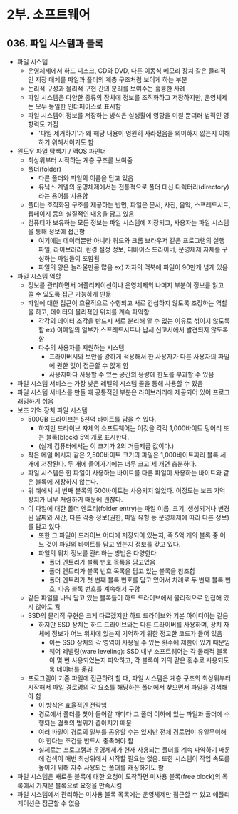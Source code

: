 # 2부. 소프트웨어

## 036. 파일 시스템과 블록

- 파일 시스템
  - 운영체제에서 하드 디스크, CD와 DVD, 다른 이동식 메모리 장치 같은 물리적인 저장 매체를 파일과 폴더의 계층 구조처럼 보이게 하는 부분
  - 논리적 구성과 물리적 구현 간의 분리를 보여주는 훌륭한 사례
  - 파일 시스템은 다양한 종류의 장치에 정보를 조직화하고 저장하지만, 운영체제는 모두 동일한 인터페이스로 표시함
  - 파일 시스템이 정보를 저장하는 방식은 실생활에 영향을 미칠 뿐더러 법적인 영향력도 가짐
    - '파일 제거하기'가 왜 해당 내용이 영원히 사라졌음을 의미하지 않는지 이해하기 위해서이기도 함
- 윈도우 파일 탐색기 / 맥OS 파인더
  - 최상위부터 시작하는 계층 구조를 보여줌
  - 폴더(folder)
    - 다른 폴더와 파일의 이름을 담고 있음
    - 유닉스 계열의 운영체제에서는 전통적으로 폴더 대신 디렉터리(directory)라는 용어를 사용함
  - 폴더는 조직화된 구조를 제공하는 반면, 파일은 문서, 사진, 음악, 스프레드시트, 웹페이지 등의 실질적인 내용을 담고 있음
  - 컴퓨터가 보유하는 모든 정보는 파일 시스템에 저장되고, 사용자는 파일 시스템을 통해 정보에 접근함
    - 여기에는 데이터뿐만 아니라 워드와 크롬 브라우저 같은 프로그램의 실행 파일, 라이브러리, 환경 설정 정보, 디바이스 드라이버, 운영체제 자체를 구성하는 파일들이 포함됨
    - 파일의 양은 놀라울만큼 많음 ex) 저자의 맥북에 파일이 90만개 넘게 있음
- 파일 시스템 역할
  - 정보를 관리하면서 애플리케이션이나 운영체제의 나머지 부분이 정보를 읽고 쓸 수 있도록 접근 가능하게 만듦
  - 파일에 대한 접근이 효율적으로 수행되고 서로 간섭하지 않도록 조정하는 역할을 하고, 데이터의 물리적인 위치를 계속 파악함
    - 각각의 데이터 조각을 반드시 서로 분리해 알 수 없는 이유로 섞이지 않도록 함 ex) 이메일의 일부가 스프레드시트나 납세 신고서에서 발견되지 않도록 함
    - 다수의 사용자를 지원하는 시스템
      - 프라이버시와 보안을 강하게 적용해서 한 사용자가 다른 사용자의 파일에 권한 없이 접근할 수 없게 함
      - 사용자마다 사용할 수 있는 공간의 용량에 한도를 부과할 수 있음
- 파일 시스템 서비스는 가장 낮은 레벨의 시스템 콜을 통해 사용할 수 있음
- 파일 시스템 서비스를 만들 때 공통적인 부분은 라이브러리에 제공되어 있어 프로그래밍하기 쉬움
- 보조 기억 장치 파일 시스템
  - 500GB 드라이브는 5천억 바이트를 담을 수 있다.
    - 하지만 드라이브 자체의 소프트웨어는 이것을 각각 1,000바이트 덩어리 또는 블록(block) 5억 개로 표시한다.
    - (실제 컴퓨터에서는 이 크기가 2의 거듭제곱 값이다.)
  - 작은 메일 메시지 같은 2,500바이트 크기의 파일은 1,000바이트짜리 블록 세 개에 저장된다. 두 개에 들어가기에는 너무 크고 세 개면 충분하다.
  - 파일 시스템은 한 파일이 사용하는 바이트를 다른 파일이 사용하는 바이트와 같은 블록에 저장하지 않는다.
  - 위 예에서 세 번째 블록의 500바이트는 사용되지 않았다. 이정도는 보조 기억 장치가 너무 저렴하기 때문에 괜찮다.
  - 이 파일에 대한 폴더 엔트리(folder entry)는 파일 이름, 크기, 생성되거나 변경된 날짜와 시간, 다른 각종 정보(권한, 파일 유형 등 운영체제에 따라 다른 정보)를 담고 있다.
    - 또한 그 파일이 드라이브 어디에 저장되어 있는지, 즉 5억 개의 블록 중 어느 것이 파일의 바이트를 담고 있는지 정보를 갖고 있다.
    - 파일의 위치 정보를 관리하는 방법은 다양한다.
      - 폴더 엔트리가 블록 번호 목록을 담고있음
      - 폴더 엔트리가 블록 번호 목록을 담고 있는 블록을 참조함
      - 폴더 엔트리가 첫 번째 블록 번호를 담고 있어서 차례로 두 번째 블록 번호, 다음 블록 번호를 계속해서 구함
  - 같은 파일을 나눠 담고 있는 블록들이 하드 드라이브에서 물리적으로 인접해 있지 않아도 됨
  - SSD의 물리적 구현은 크게 다르겠지만 하드 드라이브와 기본 아이디어는 같음
    - 하지만 SSD 장치는 하드 드라이브와는 다른 드라이버를 사용하며, 장치 자체에 정보가 어느 위치에 있는지 기억하기 위한 정교한 코드가 들어 있음
      - 이는 SSD 장치의 각 영역이 사용될 수 있는 횟수에 제한이 있기 때문임
      - 웨어 레벨링(ware leveling): SSD 내부 소프트웨어는 각 물리적 블록이 몇 번 사용되었는지 파악하고, 각 블록이 거의 같은 횟수로 사용되도록 데이터를 옮김
  - 프로그램이 기존 파일에 접근하려 할 때, 파일 시스템은 계층 구조의 최상위부터 시작해서 파일 경로명의 각 요소를 해당하는 폴더에서 찾으면서 파일을 검색해야 함
    - 이 방식은 효율적인 전략임
    - 경로에서 폴더를 찾아 들어갈 때마다 그 폴더 이하에 있는 파일과 폴더에 수행되는 검색의 범위가 좁아지기 때문
    - 여러 파일이 경로의 일부를 공유할 수는 있지만 전체 경로명이 유일무이해야 한다는 조건을 반드시 충족해야 함
    - 실제로는 프로그램과 운영체제가 현재 사용되는 폴더를 계속 파악하기 때문에 검색이 매번 최상위에서 시작할 필요는 없음. 또한 시스템이 작업 속도를 높이기 위해 자주 사용되는 폴더를 캐싱하기도 함
- 파일 시스템은 새로운 블록에 대한 요청이 도착하면 미사용 블록(free block)의 목록에서 가져온 블록으로 요청을 만족시킴
- 파일 시스템에서 관리하는 미사용 블록 목록에는 운영체제만 접근할 수 있고 애플리케이션은 접근할 수 없음
